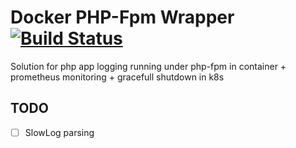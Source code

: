 # Docker PHP-Fpm Wrapper [![Build Status](https://travis-ci.org/code-tool/docker-fpm-wrapper.svg?branch=master)](https://travis-ci.org/code-tool/docker-fpm-wrapper)

Solution for php app logging running under php-fpm in container + prometheus monitoring + gracefull shutdown in k8s

## TODO
- [ ] SlowLog parsing
